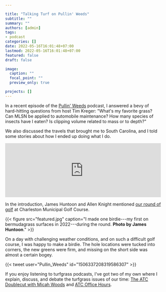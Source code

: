 ```yaml
---

title: "Talking Turf on Pullin' Weeds"
subtitle: ""
summary: ""
authors: [admin]
tags: 
- podcast
categories: []
date: 2022-05-16T16:01:48+07:00
lastmod: 2022-05-16T16:01:48+07:00
featured: false
draft: false

image:
  caption: ""
  focal_point: ""
  preview_only: true

projects: []
---
```


In a recent episode of the [Pullin' Weeds](https://podcasts.apple.com/us/podcast/micah-woods/id1448223294?i=1000561410364) podcast, I answered a bevy of hard-hitting questions from host Tim Kreger: "What's my favorite grass? Can MLSN be applied to automobile maintenance? How many species of insects have I eaten? Is clipping volume related to mass or to depth?" 

We also discussed the travels that brought me to South Carolina, and I told some stories about how I ended up doing what I do.

<iframe allow="autoplay *; encrypted-media *; fullscreen *; clipboard-write" frameborder="0" height="175" style="width:100%;max-width:660px;overflow:hidden;background:transparent;" sandbox="allow-forms allow-popups allow-same-origin allow-scripts allow-storage-access-by-user-activation allow-top-navigation-by-user-activation" src="https://embed.podcasts.apple.com/us/podcast/micah-woods/id1448223294?i=1000561410364"></iframe>
<br>

In the introduction, James Huntoon and Allen Knight mentioned [our round of golf](https://twitter.com/Pullin_Weeds/status/1506337208319586307) at Charleston Municipal Golf Course. 

{{< figure src="featured.jpg" caption="I made one birdie---my first on bermudagrass surfaces in 2022---during the round. **Photo by James Huntoon**." >}}

On a day with challenging weather conditions, and on such a difficult golf course, I was happy to make a birdie. The hole locations were tucked into corners, the new greens were firm, and missing on the short side was almost a certain bogey.

{{< tweet user="Pullin_Weeds" id="1506337208319586307" >}}

If you enjoy listening to turfgrass podcasts, I've got two of my own where I explain, discuss, and debate the turfgrass issues of our time: [The ATC Doublecut with Micah Woods](https://atc-doublecut.transistor.fm/) and [ATC Office Hours](https://atc-office-hours.transistor.fm/). 

